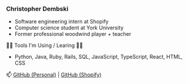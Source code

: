 <!--
**christopher-dembski/christopher-dembski** is a ✨ _special_ ✨ repository because its `README.md` (this file) appears on your GitHub profile.

Here are some ideas to get you started:

- 🔭 I’m currently working on ...
- 🌱 I’m currently learning ...
- 👯 I’m looking to collaborate on ...
- 🤔 I’m looking for help with ...
- 💬 Ask me about ...
- 📫 How to reach me: ...
- 😄 Pronouns: ...
- ⚡ Fun fact: ...
-->

### Christopher Dembski

- Software engineering intern at Shopify
- Computer science student at York University
- Former professional woodwind player + teacher

🔧🌱 Tools I'm Using / Learing 🔧🌱
- Python, Java, Ruby, Rails, SQL, JavaScript, TypeScript, React, HTML, CSS

📫 [GitHub (Personal)](https://github.com/christopher-dembski) | [GitHub (Shopify)](https://github.com/Christopher-Dembski-Shopify)
